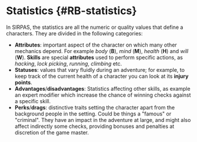 # Statistics {#RB-statistics}

In SIRPAS, the statistics are all the numeric or quality values that define a characters. 
They are divided in the following categories:

* **Attributes**: important aspect of the character on which many other mechanics depend. 
  For example *body* (**B**), *mind* (**M**), *health* (**H**) and *will* (**W**).
  **Skills** are special **attributes** used to perform specific actions, 
  as *hacking*, *lock picking*, *running*, *climbing* etc.
* **Statuses**: values that vary fluidly during an adventure; for example,
  to keep track of the current health of a character you can look at its **injury points**.
* **Advantages**/**disadvantages**: Statistics affecting other skills, as example an expert 
  modifier which increase the chance of winning checks against a specific skill. 
* **Perks**/**drags**: distinctive traits setting the character apart from the 
  background people in the setting. Could be things a "famous" or "criminal". 
  They have an impact in the adventure at large, and might also affect indirectly 
  some checks, providing bonuses and penalties at discretion of the game master.
